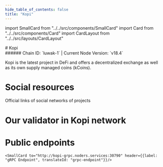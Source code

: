 ```yaml
---
hide_table_of_contents: false
title: "Kopi"
---
```


import SmallCard from "../../src/components/SmallCard"
import Card from "../../src/components/Card"
import CardLayout from "../../src/layouts/CardLayout"

<div class="h1-with-icon icon-kopi">
# Kopi
</div>
###### Chain ID: `luwak-1` | Current Node Version: `v18.4`


Kopi is the latest project in DeFi and offers a decentralized exchange as well as its own supply managed coins (kCoins).

# Social resources
Official links of social networks of projects

<CardLayout autoFitEnabled={false}>
    <SmallCard to="https://kopi.money/" header={{label: "Website", translateId: "social-telegram"}} iconPath="img/website-icon.svg"/>
    <SmallCard to="https://github.com/kopi-money/kopi" header={{label: "GitHub", translateId: "social-telegram"}} iconPath="img/github-icon.svg"/>
    <SmallCard to="https://discord.gg/GvnwSwsCcs" header={{label: "Discord", translateId: "social-telegram"}} iconPath="img/discord-icon.svg"/>
    <SmallCard to="https://twitter.com/kopi_money/" header={{label: "X", translateId: "social-telegram"}} iconPath="img/x-icon.svg"/>
    <SmallCard to="https://t.me/+_hk--L9mKKc4MThk" header={{label: "Telegram", translateId: "social-telegram"}} iconPath="img/telegram-icon.svg"/>
</CardLayout>

# Our validator in Kopi network

<CardLayout autoFitEnabled={true}>
    <Card
        to="https://explorer.kopi.money/kopi-test-4/staking/kopivaloper1en8f3y0wx52npwmxw2jy2qghy2acar55w9h39d"
        header={{
            label: "[NODERS]TEAM",
            translateId: "development-setup",
        }}
        body={{
            label: "Trusted blockchain validator",
        }}
        iconPath="img/kotlin-icon.svg"
    />
</CardLayout>

# Public endpoints 

<CardLayout autoFitEnabled={true}>
    <SmallCard to="https://kopi-rpc.noders.services" header={{label: "RPC Endpoint", translateId: "rpc-endpoint"}}/>
    <SmallCard to="https://kopi-api.noders.services" header={{label: "API Endpoint", translateId: "api-endpoint"}}/>
    
    <SmallCard to="http://kopi-grpc.noders.services:30790" header={{label: "gRPC Endpoint", translateId: "grpc-endpoint"}}/>
</CardLayout>


